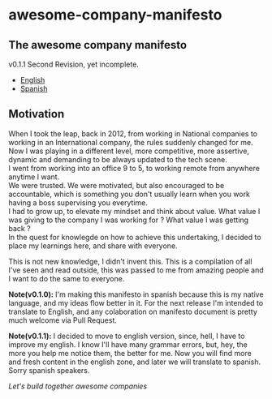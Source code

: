 # awesome-company-manifesto
## The awesome company manifesto


v0.1.1
Second Revision, yet incomplete.

* [English](en/README.md)
* [Spanish](es/README.md)

## Motivation
When I took the leap, back in 2012, from working in National companies to working in an International company, the rules suddenly changed for me.
Now I was playing in a different level, more competitive, more assertive, dynamic and demanding to be always updated to the tech scene.  
I went from working into an office 9 to 5, to working remote from anywhere anytime I want.  
We were trusted. We were motivated, but also encouraged to be accountable, which is something you don't usually learn when you work having a boss supervising you everytime.  
I had to grow up, to elevate my mindset and think about value. What value I was giving to the company I was working for ? What value I was getting back ?  
In the quest for knowlegde on how to achieve this undertaking, I decided to place my learnings here, and share with everyone.

This is not new knowledge, I didn't invent this.
This is a compilation of all I've seen and read outside, this was passed to me from amazing people and I want to do the same to everyone.


**Note(v0.1.0):**
I'm making this manifesto in spanish because this is my native language, and my ideas flow better in it.
For the next release I'm intended to translate to English, and any colaboration on manifesto document is pretty much welcome via Pull Request.

**Note(v0.1.1):**
I decided to move to english version, since, hell, I have to improve my english. I know I'll have many grammar errors, but, hey, the more you help me notice them, the better for me.
Now you will find more and fresh content in the english zone, and later we will translate to spanish.
Sorry spanish speakers.

*Let's build together awesome companies*